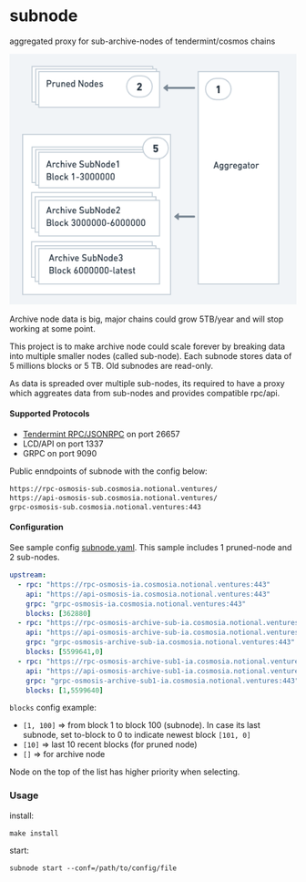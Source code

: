 # subnode
aggregated proxy for sub-archive-nodes of tendermint/cosmos chains

![Subnode Architecture](doc/architecture.png)


Archive node data is big, major chains could grow 5TB/year and will stop working at some point.


This project is to make archive node could scale forever by breaking data into multiple smaller nodes (called sub-node).
Each subnode stores data of 5 millions blocks or 5 TB. Old subnodes are read-only.


As data is spreaded over multiple sub-nodes, its required to have a proxy which aggreates data from sub-nodes and provides compatible rpc/api.

#### Supported Protocols
- [Tendermint RPC/JSONRPC](doc/rpc.md) on port 26657
- LCD/API on port 1337
- GRPC on port 9090

Public enndpoints of subnode with the config below:
```console
https://rpc-osmosis-sub.cosmosia.notional.ventures/
https://api-osmosis-sub.cosmosia.notional.ventures/
grpc-osmosis-sub.cosmosia.notional.ventures:443
```


#### Configuration
See sample config [subnode.yaml](subnode.yaml).
This sample includes 1 pruned-node and 2 sub-nodes.

```yaml
upstream:
  - rpc: "https://rpc-osmosis-ia.cosmosia.notional.ventures:443"
    api: "https://api-osmosis-ia.cosmosia.notional.ventures:443"
    grpc: "grpc-osmosis-ia.cosmosia.notional.ventures:443"
    blocks: [362880]
  - rpc: "https://rpc-osmosis-archive-sub-ia.cosmosia.notional.ventures:443"
    api: "https://api-osmosis-archive-sub-ia.cosmosia.notional.ventures:443"
    grpc: "grpc-osmosis-archive-sub-ia.cosmosia.notional.ventures:443"
    blocks: [5599641,0]
  - rpc: "https://rpc-osmosis-archive-sub1-ia.cosmosia.notional.ventures:443"
    api: "https://api-osmosis-archive-sub1-ia.cosmosia.notional.ventures:443"
    grpc: "grpc-osmosis-archive-sub1-ia.cosmosia.notional.ventures:443"
    blocks: [1,5599640]
```

`blocks` config example:
- `[1, 100]` => from block 1 to block 100 (subnode). In case its last subnode, set to-block to 0 to indicate newest block `[101, 0]`
- `[10]` => last 10 recent blocks (for pruned node)
- `[]` => for archive node

Node on the top of the list has higher priority when selecting.


### Usage
install:
```console
make install
```


start:
```console
subnode start --conf=/path/to/config/file
```